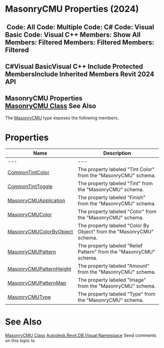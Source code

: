 # MasonryCMU Properties (2024)

﻿
 Code: All Code: Multiple Code: C# Code: Visual Basic Code: Visual C++  Members: Show All Members: Filtered Members: Filtered Members: Filtered   
---  
C#Visual BasicVisual C++
Include Protected MembersInclude Inherited Members
Revit 2024 API  
---  
MasonryCMU Properties  
[MasonryCMU Class](1cd24382-d660-029d-ef09-9f553ebdb199.md "MasonryCMU Class") See Also  
---  
The [MasonryCMU](1cd24382-d660-029d-ef09-9f553ebdb199.md "MasonryCMU Class") type exposes the following members.
# Properties
| Name | Description |
| --- | --- |
| --- | --- | --- |
| [CommonTintColor](bc5e5fc2-874f-da3d-259d-de48e8054858.md "CommonTintColor Property") | The property labeled "Tint Color" from the "MasonryCMU" schema. |
| [CommonTintToggle](58a7c55b-3d86-a0ce-4765-4b6c9ad9e669.md "CommonTintToggle Property") | The property labeled "Tint" from the "MasonryCMU" schema. |
| [MasonryCMUApplication](f0e34b1e-30d2-60d9-fc06-34a4f497a303.md "MasonryCMUApplication Property") | The property labeled "Finish" from the "MasonryCMU" schema. |
| [MasonryCMUColor](f3ffd559-729f-ee36-196c-023078b37044.md "MasonryCMUColor Property") | The property labeled "Color" from the "MasonryCMU" schema. |
| [MasonryCMUColorByObject](17d91351-e43b-b7ca-7ed0-b115fd207da1.md "MasonryCMUColorByObject Property") | The property labeled "Color By Object" from the "MasonryCMU" schema. |
| [MasonryCMUPattern](3e2c025a-2e4d-1aac-c8d4-2bfbe0fc2e1f.md "MasonryCMUPattern Property") | The property labeled "Relief Pattern" from the "MasonryCMU" schema. |
| [MasonryCMUPatternHeight](ac8bb5ac-b398-4162-c728-a682a43fba37.md "MasonryCMUPatternHeight Property") | The property labeled "Amount" from the "MasonryCMU" schema. |
| [MasonryCMUPatternMap](9d04830d-7cdc-44c5-dc55-8d73e2db993e.md "MasonryCMUPatternMap Property") | The property labeled "Image" from the "MasonryCMU" schema. |
| [MasonryCMUType](36205ced-6a34-b1ec-cfbf-72e357963418.md "MasonryCMUType Property") | The property labeled "Type" from the "MasonryCMU" schema. |

# See Also
[MasonryCMU Class](1cd24382-d660-029d-ef09-9f553ebdb199.md "MasonryCMU Class")
[Autodesk.Revit.DB.Visual Namespace](f5a10581-6ac2-be19-0e32-f87d05bc8b83.md "Autodesk.Revit.DB.Visual Namespace")
Send comments on this topic to 